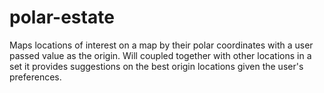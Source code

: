 # polar-estate
Maps locations of interest on a map by their polar coordinates with a user passed value as the origin. Will coupled together with other locations in a set it provides suggestions on the best origin locations given the user's preferences.
